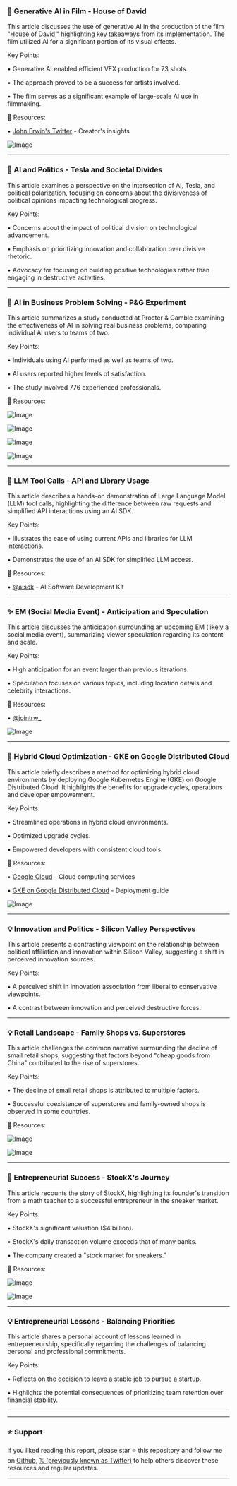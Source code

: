 ### 🤖 Generative AI in Film - House of David

This article discusses the use of generative AI in the production of the film "House of David," highlighting key takeaways from its implementation.  The film utilized AI for a significant portion of its visual effects.

Key Points:

• Generative AI enabled efficient VFX production for 73 shots.


• The approach proved to be a success for artists involved.


• The film serves as a significant example of large-scale AI use in filmmaking.


🔗 Resources:

• [John Erwin's Twitter](https://x.com/PJaccetturo) - Creator's insights


![Image](https://pbs.twimg.com/ext_tw_video_thumb/1903120803065204736/pu/img/jmoCmshHIyDP0Y9R.jpg)

---
### 🤖 AI and Politics - Tesla and Societal Divides

This article examines a perspective on the intersection of AI, Tesla, and political polarization, focusing on concerns about the divisiveness of political opinions impacting technological progress.

Key Points:

•  Concerns about the impact of political division on technological advancement.


•  Emphasis on prioritizing innovation and collaboration over divisive rhetoric.


•  Advocacy for focusing on building positive technologies rather than engaging in destructive activities.


---
### 🤖 AI in Business Problem Solving - P&G Experiment

This article summarizes a study conducted at Procter & Gamble examining the effectiveness of AI in solving real business problems, comparing individual AI users to teams of two.

Key Points:

• Individuals using AI performed as well as teams of two.


• AI users reported higher levels of satisfaction.


• The study involved 776 experienced professionals.


🔗 Resources:

![Image](https://pbs.twimg.com/media/GmpiAsUagAAlLFN?format=jpg&name=360x360)

![Image](https://pbs.twimg.com/media/GmpiAriXYAE3-zR?format=jpg&name=small)

![Image](https://pbs.twimg.com/media/GmpiArkWoAAjcKq?format=jpg&name=small)

![Image](https://pbs.twimg.com/media/GmpiAsGacAA1Vu-?format=jpg&name=small)

---
### 🚀 LLM Tool Calls - API and Library Usage

This article describes a hands-on demonstration of Large Language Model (LLM) tool calls, highlighting the difference between raw requests and simplified API interactions using an AI SDK.

Key Points:

•  Illustrates the ease of using current APIs and libraries for LLM interactions.


•  Demonstrates the use of an AI SDK for simplified LLM access.



🔗 Resources:

• [@aisdk](https://x.com/aisdk) - AI Software Development Kit


---
### ✨ EM (Social Media Event) - Anticipation and Speculation

This article discusses the anticipation surrounding an upcoming EM (likely a social media event), summarizing viewer speculation regarding its content and scale.

Key Points:

•  High anticipation for an event larger than previous iterations.


•  Speculation focuses on various topics, including location details and celebrity interactions.



🔗 Resources:

• [@jointrw_](https://x.com/jointrw_)


![Image](https://pbs.twimg.com/amplify_video_thumb/1903850802625875968/img/knn-2Fs2rNddJpgz.jpg)

---
### 🤖 Hybrid Cloud Optimization - GKE on Google Distributed Cloud

This article briefly describes a method for optimizing hybrid cloud environments by deploying Google Kubernetes Engine (GKE) on Google Distributed Cloud.  It highlights the benefits for upgrade cycles, operations and developer empowerment.

Key Points:

• Streamlined operations in hybrid cloud environments.


• Optimized upgrade cycles.


• Empowered developers with consistent cloud tools.


🔗 Resources:

• [Google Cloud](https://x.com/googlecloud) - Cloud computing services


• [GKE on Google Distributed Cloud](https://goo.gle/4iw8wms) - Deployment guide


![Image](https://pbs.twimg.com/amplify_video_thumb/1903516742934241280/img/CE_1J06R1SMPXG-k.jpg)

---
### 💡 Innovation and Politics - Silicon Valley Perspectives

This article presents a contrasting viewpoint on the relationship between political affiliation and innovation within Silicon Valley, suggesting a shift in perceived innovation sources.

Key Points:

• A perceived shift in innovation association from liberal to conservative viewpoints.


•  A contrast between innovation and perceived destructive forces.



---
### 💡 Retail Landscape -  Family Shops vs. Superstores

This article challenges the common narrative surrounding the decline of small retail shops, suggesting that factors beyond "cheap goods from China" contributed to the rise of superstores.

Key Points:

• The decline of small retail shops is attributed to multiple factors.


•  Successful coexistence of superstores and family-owned shops is observed in some countries.


🔗 Resources:


![Image](https://pbs.twimg.com/media/GmrppdKXUAAbSqb?format=jpg&name=small)

![Image](https://pbs.twimg.com/media/GmrppdIX0AArWsG?format=jpg&name=small)

---
### 🚀 Entrepreneurial Success - StockX's Journey

This article recounts the story of StockX, highlighting its founder's transition from a math teacher to a successful entrepreneur in the sneaker market.

Key Points:

•  StockX's significant valuation ($4 billion).


•  StockX's daily transaction volume exceeds that of many banks.


•  The company created a "stock market for sneakers."


🔗 Resources:

![Image](https://pbs.twimg.com/media/Gmu2bo-aUAEGYjc?format=jpg&name=small)

![Image](https://pbs.twimg.com/media/Gmu2b3AaIAAdAWx?format=png&name=small)

---
### 💡  Entrepreneurial Lessons -  Balancing Priorities

This article shares a personal account of lessons learned in entrepreneurship, specifically regarding the challenges of balancing personal and professional commitments.

Key Points:

•  Reflects on the decision to leave a stable job to pursue a startup.


•  Highlights the potential consequences of prioritizing team retention over financial stability.



---


---

### ⭐️ Support

If you liked reading this report, please star ⭐️ this repository and follow me on [Github](https://github.com/Drix10), [𝕏 (previously known as Twitter)](https://x.com/DRIX_10_) to help others discover these resources and regular updates.

---